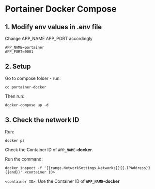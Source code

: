 # Portainer Docker Compose

## 1. Modify env values in **.env** file

Change APP_NAME APP_PORT accordingly

```
APP_NAME=portainer
APP_PORT=9001
```

## 2. Setup
Go to compose folder - run:
```
cd portainer-docker
```

Then run:
```
docker-compose up -d
```

## 3. Check the network ID

Run:
```
docker ps
```

Check the Container ID of **`APP_NAME`-docker**.

Run the command:
```
docker inspect -f '{{range.NetworkSettings.Networks}}{{.IPAddress}}{{end}}' <container ID>
```

`<container ID>`: Use the Container ID of **`APP_NAME`-docker**
  
 
